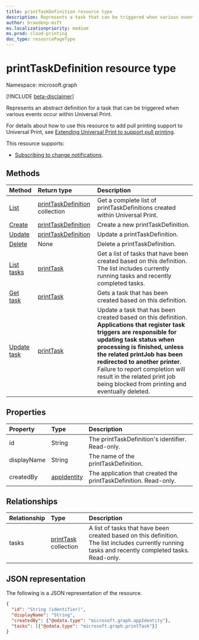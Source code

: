 ```yaml
---
title: printTaskDefinition resource type
description: Represents a task that can be triggered when various events occur within Universal Print.
author: braedenp-msft
ms.localizationpriority: medium
ms.prod: cloud-printing
doc_type: resourcePageType
---
```


# printTaskDefinition resource type

Namespace: microsoft.graph

[!INCLUDE [beta-disclaimer](../../includes/beta-disclaimer.md)]

Represents an abstract definition for a task that can be triggered when various events occur within Universal Print.

For details about how to use this resource to add pull printing support to Universal Print, see [Extending Universal Print to support pull printing](/graph/universal-print-concept-overview#extending-universal-print-to-support-pull-printing).

This resource supports:
* [Subscribing to change notifications](/graph/universal-print-webhook-notifications).

## Methods

| Method                                                   | Return type                                              | Description                                                                                                                                                                                                                                                                                                                                                                |
| :------------------------------------------------------- | :------------------------------------------------------- | :------------------------------------------------------------------------------------------------------------------------------------------------------------------------------------------------------------------------------------------------------------------------------------------------------------------------------------------------------------------------- |
| [List](../api/print-list-taskdefinitions.md)             | [printTaskDefinition](printtaskdefinition.md) collection | Get a complete list of printTaskDefinitions created within Universal Print.                                                                                                                                                                                                                                                                                                |
| [Create](../api/print-post-taskdefinitions.md)           | [printTaskDefinition](printtaskdefinition.md)            | Create a new printTaskDefinition.                                                                                                                                                                                                                                                                                                                                          |
| [Update](../api/print-update-taskdefinition.md)          | [printTaskDefinition](printtaskdefinition.md)            | Update a printTaskDefinition.                                                                                                                                                                                                                                                                                                                                              |
| [Delete](../api/print-delete-taskdefinition.md)          | None                                                     | Delete a printTaskDefinition.                                                                                                                                                                                                                                                                                                                                              |
| [List tasks](../api/printtaskdefinition-list-tasks.md)   | [printTask](printtask.md)                                | Get a list of tasks that have been created based on this definition. The list includes currently running tasks and recently completed tasks.                                                                                                                                                                                                                               |
| [Get task](../api/printtask-get.md)                      | [printTask](printtask.md)                                | Gets a task that has been created based on this definition.                                                                                                                                                                                                                                                                                                                |
| [Update task](../api/printtaskdefinition-update-task.md) | [printTask](printtask.md)                                | Update a task that has been created based on this definition. **Applications that register task triggers are responsible for updating task status when processing is finished, unless the related printJob has been redirected to another printer.** Failure to report completion will result in the related print job being blocked from printing and eventually deleted. |

## Properties

| Property    | Type                          | Description                                                      |
| :---------- | :---------------------------- | :--------------------------------------------------------------- |
| id          | String                        | The printTaskDefinition's identifier. Read-only.                 |
| displayName | String                        | The name of the printTaskDefinition.                             |
| createdBy   | [appIdentity](appidentity.md) | The application that created the printTaskDefinition. Read-only. |

## Relationships

| Relationship | Type                                 | Description                                                                                                                                         |
| :----------- | :----------------------------------- | :-------------------------------------------------------------------------------------------------------------------------------------------------- |
| tasks        | [printTask](printtask.md) collection | A list of tasks that have been created based on this definition. The list includes currently running tasks and recently completed tasks. Read-only. |

## JSON representation

The following is a JSON representation of the resource.

<!-- {
  "blockType": "resource",
  "optionalProperties": [

  ],
  "@odata.type": "microsoft.graph.printTaskDefinition",
  "keyProperty": "id",
  "baseType":"microsoft.graph.entity"
}-->

```json
{
  "id": "String (identifier)",
  "displayName": "String",
  "createdBy": {"@odata.type": "microsoft.graph.appIdentity"},
  "tasks": [{"@odata.type": "microsoft.graph.printTask"}]
}

```

<!-- uuid: 8fcb5dbc-d5aa-4681-8e31-b001d5168d79
2015-10-25 14:57:30 UTC -->

<!-- {
  "type": "#page.annotation",
  "description": "printTaskDefinition resource",
  "keywords": "",
  "section": "documentation",
  "tocPath": ""
}-->
